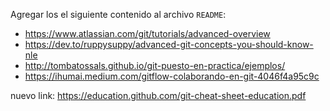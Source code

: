 Agregar los el siguiente contenido al archivo `README`:
   
   - https://www.atlassian.com/git/tutorials/advanced-overview
   - https://dev.to/ruppysuppy/advanced-git-concepts-you-should-know-nle
   - http://tombatossals.github.io/git-puesto-en-practica/ejemplos/
   - https://ihumai.medium.com/gitflow-colaborando-en-git-4046f4a95c9c


nuevo link:
https://education.github.com/git-cheat-sheet-education.pdf

